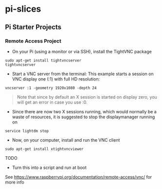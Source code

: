 # pi-slices

## Pi Starter Projects

### Remote Access Project

* On your Pi (using a monitor or via SSH), install the TightVNC package

 ```
 sudo apt-get install tightvncserver
 tightvncserver
 ```

* Start a VNC server from the terminal: This example starts a session on VNC display one (:1) with full HD resolution: 

```
vncserver :1 -geometry 1920x1080 -depth 24
```
> Note that since by default an X session is started on display zero, you will get an error in case you use :0.

* Since there are now two X sessions running, which would normally be a waste of resources, it is suggested to stop the displaymanager running on

```
service lightdm stop
```

* Now, on your computer, install and run the VNC client
``` 
sudo apt-get install xtightvncviewer
```


TODO

* Turn this into a script and run at boot

See https://www.raspberrypi.org/documentation/remote-access/vnc/ for more info
